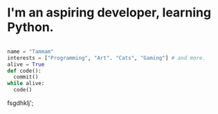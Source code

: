 # I'm an aspiring developer, learning Python.

```python

name = "Tammam"
interests = ["Programming", "Art". "Cats", "Gaming"] # and more.
alive = True
def code():
  commit()
while alive:
  code()

```
fsgdhklj';

